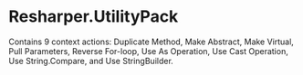 Resharper.UtilityPack
=====================

Contains 9 context actions: Duplicate Method, Make Abstract, Make Virtual, Pull Parameters, Reverse For-loop, Use As Operation, Use Cast Operation, Use String.Compare, and Use StringBuilder.
